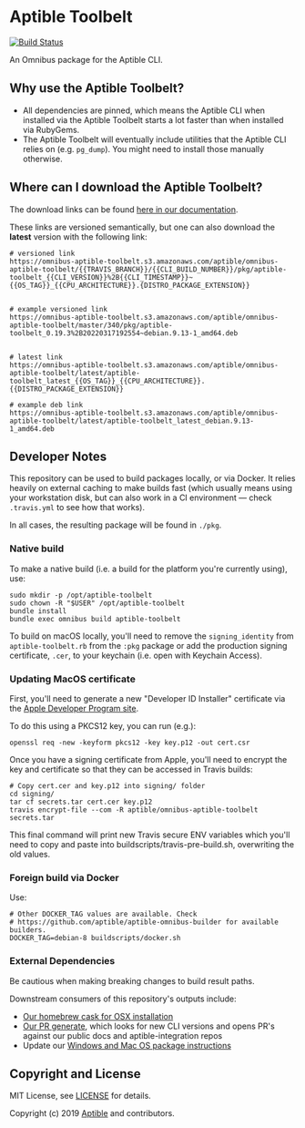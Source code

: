 Aptible Toolbelt
================

[![Build Status](https://travis-ci.org/aptible/omnibus-aptible-toolbelt.svg?branch=master)](https://travis-ci.org/aptible/omnibus-aptible-toolbelt)

An Omnibus package for the Aptible CLI.


Why use the Aptible Toolbelt?
-----------------------------

- All dependencies are pinned, which means the Aptible CLI when installed via
  the Aptible Toolbelt starts a lot faster than when installed via RubyGems.
- The Aptible Toolbelt will eventually include utilities that the Aptible CLI
  relies on (e.g. `pg_dump`). You might need to install those manually
  otherwise.

Where can I download the Aptible Toolbelt?
------------------------------------------

The download links can be found [here in our documentation](https://deploy-docs.aptible.com/docs/cli). 

These links are versioned semantically, but one can also download the __latest__ version with the following link: 

```
# versioned link
https://omnibus-aptible-toolbelt.s3.amazonaws.com/aptible/omnibus-aptible-toolbelt/{{TRAVIS_BRANCH}}/{{CLI_BUILD_NUMBER}}/pkg/aptible-toolbelt_{{CLI_VERSION}}%2B{{CLI_TIMESTAMP}}~{{OS_TAG}}_{{CPU_ARCHITECTURE}}.{DISTRO_PACKAGE_EXTENSION}}


# example versioned link
https://omnibus-aptible-toolbelt.s3.amazonaws.com/aptible/omnibus-aptible-toolbelt/master/340/pkg/aptible-toolbelt_0.19.3%2B20220317192554~debian.9.13-1_amd64.deb


# latest link
https://omnibus-aptible-toolbelt.s3.amazonaws.com/aptible/omnibus-aptible-toolbelt/latest/aptible-toolbelt_latest_{{OS_TAG}}_{{CPU_ARCHITECTURE}}.{{DISTRO_PACKAGE_EXTENSION}}

# example deb link
https://omnibus-aptible-toolbelt.s3.amazonaws.com/aptible/omnibus-aptible-toolbelt/latest/aptible-toolbelt_latest_debian.9.13-1_amd64.deb
```

Developer Notes
---------------

This repository can be used to build packages locally, or via Docker. It relies
heavily on external caching to make builds fast (which usually means using your
workstation disk, but can also work in a CI environment — check `.travis.yml`
to see how that works).

In all cases, the resulting package will be found in `./pkg`.

### Native build ###

To make a native build (i.e. a build for the platform you're currently using),
use:

```
sudo mkdir -p /opt/aptible-toolbelt
sudo chown -R "$USER" /opt/aptible-toolbelt
bundle install
bundle exec omnibus build aptible-toolbelt
```

To build on macOS locally, you'll need to remove the `signing_identity` from 
`aptible-toolbelt.rb` from the `:pkg` package or add the production signing
certificate, `.cer`, to your keychain (i.e. open with Keychain Access).

### Updating MacOS certificate ###

First, you'll need to generate a new "Developer ID Installer" certificate via
the [Apple Developer Program site](https://developer.apple.com/account/resources/certificates/list).

To do this using a PKCS12 key, you can run (e.g.):

```
openssl req -new -keyform pkcs12 -key key.p12 -out cert.csr
```

Once you have a signing certificate from Apple, you'll need to encrypt the key
and certificate so that they can be accessed in Travis builds:

```
# Copy cert.cer and key.p12 into signing/ folder
cd signing/
tar cf secrets.tar cert.cer key.p12
travis encrypt-file --com -R aptible/omnibus-aptible-toolbelt secrets.tar
```

This final command will print new Travis secure ENV variables which you'll
need to copy and paste into buildscripts/travis-pre-build.sh, overwriting the
old values.

### Foreign build via Docker ###

Use:

```
# Other DOCKER_TAG values are available. Check
# https://github.com/aptible/aptible-omnibus-builder for available builders.
DOCKER_TAG=debian-8 buildscripts/docker.sh
```

### External Dependencies ### 

Be cautious when making breaking changes to build result paths.

Downstream consumers of this repository's outputs include:

* [Our homebrew cask for OSX installation](https://github.com/Homebrew/homebrew-cask/blob/master/Casks/aptible.rb)
* [Our PR generate](https://github.com/aptible/toolbelt-auto-update/blob/master/bin/toolbelt-auto-update#L64-L65), which looks for new CLI versions and opens PR's against our public docs and aptible-integration repos
* Update our [Windows and Mac OS package instructions](https://github.com/aptible/scripts/blob/master/doc/ReleaseNewCLIVersion.md)

## Copyright and License

MIT License, see [LICENSE](LICENSE.md) for details.

Copyright (c) 2019 [Aptible](https://www.aptible.com) and contributors.
